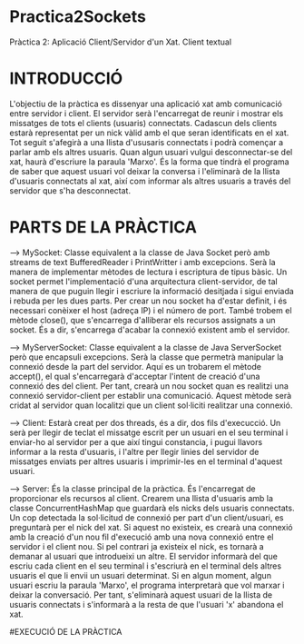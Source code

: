 # Practica2Sockets
Pràctica 2: Aplicació Client/Servidor d'un Xat. Client textual

# INTRODUCCIÓ
L'objectiu de la pràctica es dissenyar una aplicació xat amb comunicació entre servidor i client.
El servidor serà l'encarregat de reunir i mostrar els missatges de tots el clients (usuaris) connectats.
Cadascun dels clients estarà representat per un nick vàlid amb el que seran identificats en el xat. Tot seguit s'afegirà a una llista d'ususaris connectats i podrà començar a parlar amb els altres usuaris.
Quan algun usuari vulgui desconnectar-se del xat, haurà d'escriure la paraula 'Marxo'. És la forma que tindrà el programa de saber que aquest usuari vol deixar la conversa i l'eliminarà de la llista d'usuaris connectats al xat, així com informar als altres usuaris a través del servidor que s'ha desconnectat.

# PARTS DE LA PRÀCTICA
--> MySocket: Classe equivalent a la classe de Java Socket però amb streams de text BufferedReader i     PrintWritter i amb excepcions. Serà la manera de implementar mètodes de lectura i escriptura         de tipus bàsic. Un socket permet l'implementació d'una arquitectura client-servidor, de tal           manera de que puguin llegir i escriure la informació desitjada i sigui enviada i rebuda per les       dues parts. Per crear un nou socket ha d'estar definit, i és necessari conèixer el host (adreça       IP) i el número de port. 
    També trobem el mètode close(), que s'encarrega d'alliberar els recursos assignats a un socket.       És a dir, s'encarrega d'acabar la connexió existent amb el servidor.

--> MyServerSocket: Classe equivalent a la classe de Java ServerSocket però que encapsuli excepcions.     Serà la classe que permetrà manipular la connexió desde la part del servidor. Aquí es un            trobarem el mètode accept(), el qual s'encarregarà d'acceptar l'intent de creació d'una connexió      des del client. Per tant, crearà un nou socket quan es realitzi una connexió servidor-client per      establir una comunicació. Aquest mètode serà cridat al servidor quan localitzi que un client          sol·liciti realitzar una connexió.

--> Client: Estarà creat per dos threads, és a dir, dos fils d'execucció. Un serà per llegir de           teclat el missatge escrit per un usuari en el seu terminal i enviar-ho al servidor per a que així     tingui constancia, i pugui llavors informar a la resta d'usuaris, i l'altre per llegir linies del     servidor de missatges enviats per altres usuaris i imprimir-les en el terminal d'aquest usuari.

--> Server: És la classe principal de la pràctica. És l'encarregat de proporcionar els recursos al       client. Crearem una llista d'usuaris amb la classe ConcurrentHashMap que guardarà els nicks dels     usuaris connectats. Un cop detectada la sol·licitud de connexió per part d'un client/usuari, es       preguntarà per el nick del xat. Si aquest no existeix, es crearà una connexió amb la creació d'un     nou fil d'execució amb una nova connexió entre el servidor i el client nou. Si pel contrari ja       existeix el nick, es tornarà a demanar al usuari que introdueixi un altre. El servidor informarà     del que escriu cada client en el seu terminal i s'escriurà en el terminal dels altres usuaris el     que li envii un usuari determinat.
    Si en algun moment, algun usuari escriu la paraula 'Marxo', el programa interpretarà que vol         marxar i deixar la conversació. Per tant, s'eliminarà aquest usuari de la llista de usuaris           connectats i s'informarà a la resta de que l'usuari 'x' abandona el xat.
    
#EXECUCIÓ DE LA PRÀCTICA
